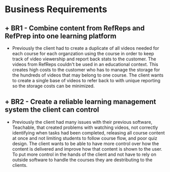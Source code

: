 # Business Requirements
## + BR1 - Combine content from RefReps and RefPrep into one learning platform 
  + Previously the client had to create a duplicate of all videos needed for each course for each organzation using the course in order to keep track of video viewership and report back stats to the customer. The videos from RefReps couldn't be used in an educational context. This creates high costs to the customer who has to manage the storage for the hundreds of videos that may belong to one course. The client wants to create a single base of videos to refer back to with unique reporting so the storage costs can be minimized.
## + BR2 - Create a reliable learning management system the client can control
  + Previously the client had many issues with their previous software, Teachable, that created problems with watching videos, not correctly identifying when tasks had been completed, releasing all course content at once and not limiting students to follow course flow, and poor quiz design. The client wants to be able to have more control over how the content is delivered and improve how that content is shown to the user. To put more control in the hands of the client and not have to rely on outside software to handle the courses they are destributing to the clients.

